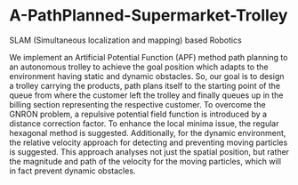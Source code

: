 # A-PathPlanned-Supermarket-Trolley
SLAM (Simultaneous localization and mapping) based Robotics

We implement an Artificial Potential Function (APF) method path planning to an autonomous trolley to achieve the goal position which adapts to the environment having static and dynamic obstacles. 
So, our goal is to design a trolley carrying the products, path plans itself to the starting point of the queue from where the customer left the trolley and finally queues up in the billing section representing the respective customer.
To overcome the GNRON problem, a repulsive potential field function is introduced by a distance correction factor. To enhance the local minima issue, the regular hexagonal method is suggested. Additionally, for the dynamic environment, the relative velocity approach for detecting and preventing moving particles is suggested. This approach analyses not just the spatial position, but rather the magnitude and path of the velocity for the moving particles, which will in fact prevent dynamic obstacles. 
